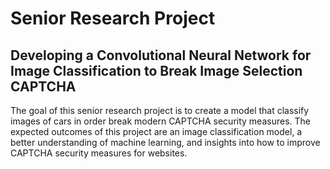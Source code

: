 # Senior Research Project

## Developing a Convolutional Neural Network for Image Classification to Break Image Selection CAPTCHA

The goal of this senior research project is to create a model that classify images of cars in order break modern CAPTCHA security measures. The expected outcomes of this project are an image classification model, a better understanding of machine learning, and insights into how to improve CAPTCHA security measures for websites.
